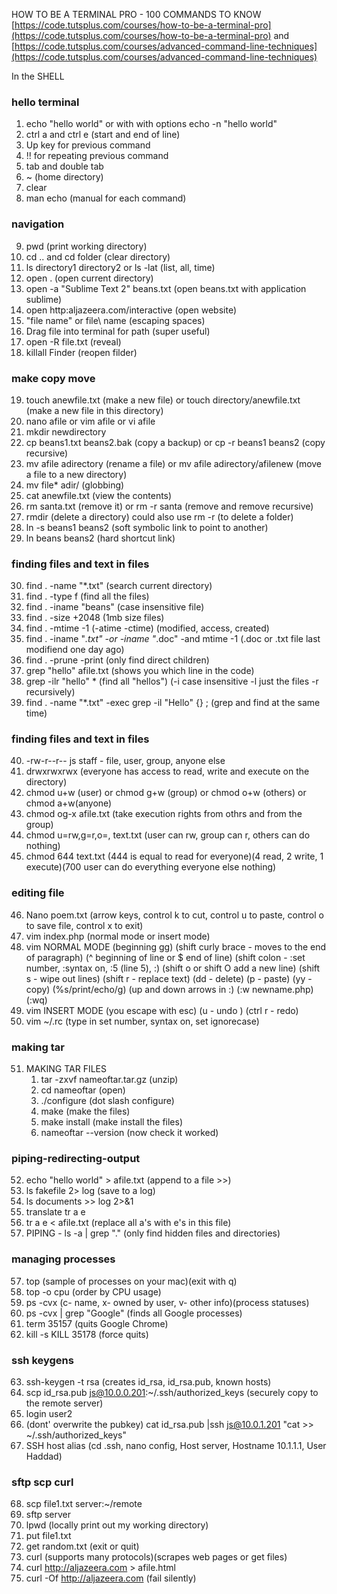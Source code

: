 HOW TO BE A TERMINAL PRO - 100 COMMANDS TO KNOW
[https://code.tutsplus.com/courses/how-to-be-a-terminal-pro](https://code.tutsplus.com/courses/how-to-be-a-terminal-pro) and [https://code.tutsplus.com/courses/advanced-command-line-techniques](https://code.tutsplus.com/courses/advanced-command-line-techniques)

In the SHELL
### hello terminal
1. echo "hello world" or with with options echo -n "hello world"
2. ctrl a and ctrl e (start and end of line)
3. Up key for previous command
4. !! for repeating previous command
5. tab and double tab
6. ~ (home directory)
7. clear
8. man echo (manual for each command)

### navigation
9. pwd (print working directory)
10. cd .. and cd folder (clear directory)
11. ls directory1 directory2 or ls -lat (list, all, time)
12. open . (open current directory)
13. open -a "Sublime Text 2" beans.txt (open beans.txt with application sublime)
14. open http:aljazeera.com/interactive (open website)
15. "file name" or file\ name (escaping spaces)
16. Drag file into terminal for path (super useful)
17. open -R file.txt (reveal)
18. killall Finder (reopen filder)

### make copy move
19. touch anewfile.txt (make a new file) or touch directory/anewfile.txt (make a new file in this directory)
20. nano afile or vim afile or vi afile
21. mkdir newdirectory
22. cp beans1.txt beans2.bak (copy a backup) or cp -r beans1 beans2 (copy recursive)
23. mv afile adirectory (rename a file) or mv afile adirectory/afilenew (move a file to a new directory)
24. mv file* adir/ (globbing)
25. cat anewfile.txt (view the contents)
26. rm santa.txt (remove it) or rm -r santa (remove and remove recursive)
27. rmdir (delete a directory) could also use rm -r (to delete a folder)
28. ln -s beans1 beans2 (soft symbolic link to point to another)
29. ln beans beans2 (hard shortcut link)

### finding files and text in files
30. find . -name "*.txt" (search current directory)
31. find . -type f (find all the files)
32. find . -iname "beans" (case insensitive file)
33. find . -size +2048 (1mb size files)
34. find . -mtime -1 (-atime -ctime) (modified, access, created)
35. find . -iname "*.txt" -or -iname "*.doc" -and mtime -1 (.doc or .txt file last modifiend one day ago)
36. find . -prune -print (only find direct children)
37. grep "hello" afile.txt (shows you which line in the code)
38. grep -ilr "hello" * (find all "hellos") (-i case insensitive -l just the files -r recursively)
39. find . -name "*.txt" -exec grep -il "Hello" {} \; (grep and find at the same time)

### finding files and text in files
40. -rw-r--r-- js staff - file, user, group, anyone else
41. drwxrwxrwx (everyone has access to read, write and execute on the directory)
42. chmod u+w (user) or chmod g+w (group) or chmod o+w (others) or chmod a+w(anyone)
43. chmod og-x afile.txt (take execution rights from othrs and from the group)
44. chmod u=rw,g=r,o=, text.txt (user can rw, group can r, others can do nothing)
45. chmod 644 text.txt (444 is equal to read for everyone)(4 read, 2 write, 1 execute)(700 user can do everything everyone else nothing)

### editing file
46. Nano poem.txt (arrow keys, control k to cut, control u to paste, control o to save file, control x to exit)
47. vim index.php (normal mode or insert mode)
48. vim NORMAL MODE (beginning gg) (shift curly brace - moves to the end of paragraph) (^ beginning of line or $ end of line) (shift colon - :set number, :syntax on, :5 (line 5), :) (shift o or shift O add a new line) (shift s - wipe out lines) (shift r - replace text) (dd - delete) (p - paste) (yy - copy) (%s/print/echo/g) (up and down arrows in :) (:w newname.php) (:wq)
49. vim INSERT MODE (you escape with esc) (u - undo ) (ctrl r - redo)
50. vim ~/.rc (type in set number, syntax on, set ignorecase)

### making tar
51. MAKING TAR FILES
	1. tar -zxvf nameoftar.tar.gz (unzip)
	2. cd nameoftar (open)
	3. ./configure (dot slash configure)
	4. make (make the files)
	5. make install (make install the files)
	6. nameoftar --version (now check it worked)

### piping-redirecting-output
52. echo "hello world" > afile.txt (append to a file >>)
53. ls fakefile 2> log (save to a log)
53. ls documents >> log  2>&1
54. translate tr a e
55. tr a e < afile.txt (replace all a's with e's in this file)
56. PIPING - ls -a | grep "\." (only find hidden files and directories)

### managing processes
57. top (sample of processes on your mac)(exit with q)
58. top -o cpu (order by CPU usage)
59. ps -cvx (c- name, x- owned by user, v- other info)(process statuses)
60. ps -cvx | grep "Google" (finds all Google processes)
61. term 35157 (quits Google Chrome)
62. kill -s KILL 35178 (force quits)

### ssh keygens
63. ssh-keygen -t rsa (creates id_rsa, id_rsa.pub, known hosts)
64. scp id_rsa.pub js@10.0.0.201:~/.ssh/authorized_keys (securely copy to the remote server)
65. login user2
66. (dont' overwrite the pubkey) cat id_rsa.pub |ssh js@10.0.1.201 "cat >> ~/.ssh/authorized_keys"
67. SSH host alias (cd .ssh, nano config, Host server, Hostname 10.1.1.1, User Haddad)

### sftp scp curl
68. scp file1.txt server:~/remote
69. sftp server
70. lpwd (locally print out my working directory)
71. put file1.txt
72. get random.txt (exit or quit)
73. curl (supports many protocols)(scrapes web pages or get files)
74. curl http://aljazeera.com > afile.html
75. curl -Of http://aljazeera.com (fail silently)
